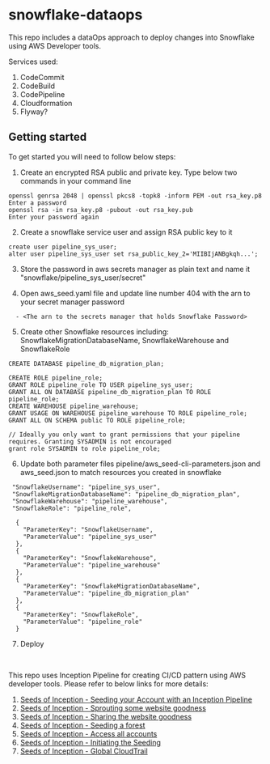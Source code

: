 # snowflake-dataops

This repo includes a dataOps approach to deploy changes into Snowflake using AWS Developer tools.

Services used: 
1. CodeCommit
2. CodeBuild
3. CodePipeline
4. Cloudformation
5. Flyway?

## Getting started

To get started you will need to follow below steps:
1. Create an encrypted RSA public and private key. Type below two commands in your command line
```
openssl genrsa 2048 | openssl pkcs8 -topk8 -inform PEM -out rsa_key.p8
Enter a password
openssl rsa -in rsa_key.p8 -pubout -out rsa_key.pub
Enter your password again
```

2. Create a snowflake service user and assign RSA public key to it
```
create user pipeline_sys_user;
alter user pipeline_sys_user set rsa_public_key_2='MIIBIjANBgkqh...';
```

3. Store the password in aws secrets manager as plain text and name it "snowflake/pipeline_sys_user/secret"


4. Open aws_seed.yaml file and update line number 404 with the arn to your secret manager password
```
  - <The arn to the secrets manager that holds Snowflake Password>
```
5. Create other Snowflake resources including: SnowflakeMigrationDatabaseName, SnowflakeWarehouse and SnowflakeRole
```
CREATE DATABASE pipeline_db_migration_plan;

CREATE ROLE pipeline_role;
GRANT ROLE pipeline_role TO USER pipeline_sys_user;
GRANT ALL ON DATABASE pipeline_db_migration_plan TO ROLE pipeline_role;
CREATE WAREHOUSE pipeline_warehouse;
GRANT USAGE ON WAREHOUSE pipeline_warehouse TO ROLE pipeline_role;
GRANT ALL ON SCHEMA public TO ROLE pipeline_role;

// Ideally you only want to grant permissions that your pipeline requires. Granting SYSADMIN is not encouraged
grant role SYSADMIN to role pipeline_role;

```
6. Update both parameter files pipeline/aws_seed-cli-parameters.json and aws_seed.json to match resources you created in snowflake

```
 "SnowflakeUsername": "pipeline_sys_user",
 "SnowflakeMigrationDatabaseName": "pipeline_db_migration_plan",
 "SnowflakeWarehouse": "pipeline_warehouse",
 "SnowflakeRole": "pipeline_role",
```

```
  {
    "ParameterKey": "SnowflakeUsername",
    "ParameterValue": "pipeline_sys_user"
  },
  {
    "ParameterKey": "SnowflakeWarehouse",
    "ParameterValue": "pipeline_warehouse"
  },
  {
    "ParameterKey": "SnowflakeMigrationDatabaseName",
    "ParameterValue": "pipeline_db_migration_plan"
  },
  {
    "ParameterKey": "SnowflakeRole",
    "ParameterValue": "pipeline_role"
  }
```

7. Deploy



<br>

This repo uses Inception Pipeline for creating CI/CD pattern using AWS developer tools. Please refer to below links for more details:

1. [Seeds of Inception - Seeding your Account with an Inception Pipeline](https://mechanicalrock.github.io/2018/03/01/inception-pipelines-pt1.html)
2. [Seeds of Inception - Sprouting some website goodness](https://mechanicalrock.github.io/2018/04/01/inception-pipelines-pt2.html)
3. [Seeds of Inception - Sharing the website goodness](https://mechanicalrock.github.io/2018/05/18/inception-pipelines-pt3.html)
4. [Seeds of Inception - Seeding a forest](https://mechanicalrock.github.io/2018/06/25/inception-pipelines-pt4.html)
5. [Seeds of Inception - Access all accounts](https://mechanicalrock.github.io/2018/07/31/inception-pipelines-pt5.html)
6. [Seeds of Inception - Initiating the Seeding](https://mechanicalrock.github.io//2018/08/27/inception-pipelines-pt6)
7. [Seeds of Inception - Global CloudTrail](https://mechanicalrock.github.io/2019/07/09/inception-pipelines-pt7.html)
